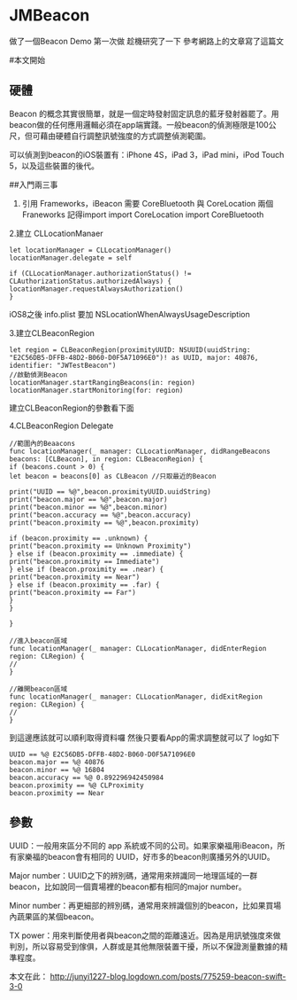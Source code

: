 # JMBeacon
做了一個Beacon Demo
第一次做 趁機研究了一下
參考網路上的文章寫了這篇文

#本文開始

## 硬體
Beacon 的概念其實很簡單，就是一個定時發射固定訊息的藍牙發射器罷了。用beacon做的任何應用邏輯必須在app端實踐。一般beacon的偵測極限是100公尺，但可藉由硬體自行調整訊號強度的方式調整偵測範圍。

可以偵測到beacon的iOS裝置有：iPhone 4S，iPad 3，iPad mini，iPod Touch 5，以及這些裝置的後代。

##入門兩三事

1. 引用 Frameworks，iBeacon 需要  CoreBluetooth 與 CoreLocation 兩個 Franeworks
記得import 
import CoreLocation
import CoreBluetooth

2.建立 CLLocationManaer
```
let locationManager = CLLocationManager()
locationManager.delegate = self

if (CLLocationManager.authorizationStatus() != CLAuthorizationStatus.authorizedAlways) {
locationManager.requestAlwaysAuthorization()
}

```
iOS8之後  info.plist 要加   NSLocationWhenAlwaysUsageDescription

3.建立CLBeaconRegion

```
let region = CLBeaconRegion(proximityUUID: NSUUID(uuidString: "E2C56DB5-DFFB-48D2-B060-D0F5A71096E0")! as UUID, major: 40876, identifier: "JWTestBeacon")
//啟動偵測Beacon
locationManager.startRangingBeacons(in: region)
locationManager.startMonitoring(for: region)
```
建立CLBeaconRegion的參數看下面

4.CLBeaconRegion Delegate
```
//範圍內的Beaacons
func locationManager(_ manager: CLLocationManager, didRangeBeacons beacons: [CLBeacon], in region: CLBeaconRegion) {
if (beacons.count > 0) {
let beacon = beacons[0] as CLBeacon //只取最近的Beacon

print("UUID == %@",beacon.proximityUUID.uuidString)
print("beacon.major == %@",beacon.major)
print("beacon.minor == %@",beacon.minor)
print("beacon.accuracy == %@",beacon.accuracy)
print("beacon.proximity == %@",beacon.proximity)

if (beacon.proximity == .unknown) {
print("beacon.proximity == Unknown Proximity")
} else if (beacon.proximity == .immediate) {
print("beacon.proximity == Immediate")
} else if (beacon.proximity == .near) {
print("beacon.proximity == Near")
} else if (beacon.proximity == .far) {
print("beacon.proximity == Far")
}
}

}

//進入beacon區域
func locationManager(_ manager: CLLocationManager, didEnterRegion region: CLRegion) {
//
}

//離開beacon區域
func locationManager(_ manager: CLLocationManager, didExitRegion region: CLRegion) {
//
}
```
到這邊應該就可以順利取得資料囉
然後只要看App的需求調整就可以了
log如下
```
UUID == %@ E2C56DB5-DFFB-48D2-B060-D0F5A71096E0
beacon.major == %@ 40876
beacon.minor == %@ 16804
beacon.accuracy == %@ 0.892296942450984
beacon.proximity == %@ CLProximity
beacon.proximity == Near
```
## 參數
UUID：一般用來區分不同的 app 系統或不同的公司。如果家樂福用iBeacon，所有家樂福的beacon會有相同的 UUID，好市多的beacon則廣播另外的UUID。

Major number：UUID之下的辨別碼，通常用來辨識同一地理區域的一群beacon，比如說同一個賣場裡的beacon都有相同的major number。

Minor number：再更細部的辨別碼，通常用來辨識個別的beacon，比如果買場內蔬果區的某個beacon。

TX power：用來判斷使用者與beacon之間的距離遠近。因為是用訊號強度來做判別，所以容易受到傢俱，人群或是其他無限裝置干擾，所以不保證測量數據的精準程度。

本文在此：
http://junyi1227-blog.logdown.com/posts/775259-beacon-swift-3-0

